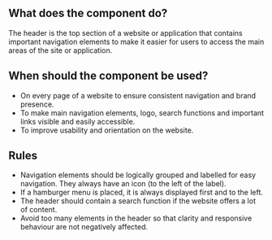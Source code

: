 
## What does the component do?
The header is the top section of a website or application that contains important navigation elements to make it easier for users to access the main areas of the site or application.

## When should the component be used?
* On every page of a website to ensure consistent navigation and brand presence.
* To make main navigation elements, logo, search functions and important links visible and easily accessible.
* To improve usability and orientation on the website.

## Rules
* Navigation elements should be logically grouped and labelled for easy navigation. They always have an icon (to the left of the label).
* If a hamburger menu is placed, it is always displayed first and to the left.
* The header should contain a search function if the website offers a lot of content.
* Avoid too many elements in the header so that clarity and responsive behaviour are not negatively affected.